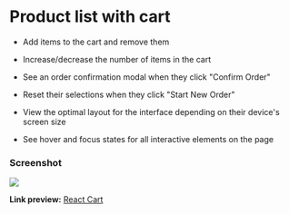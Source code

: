 
#  Product list with cart


- Add items to the cart and remove them

- Increase/decrease the number of items in the cart

- See an order confirmation modal when they click "Confirm Order"

- Reset their selections when they click "Start New Order"

- View the optimal layout for the interface depending on their device's screen size

- See hover and focus states for all interactive elements on the page

  

###  Screenshot

  

![](https://github.com/sunohara3/react-productcart/blob/main/src/assets/product.png)



**Link preview:** [React Cart](https://kokonutw13.github.io/react-productcart/)

  

